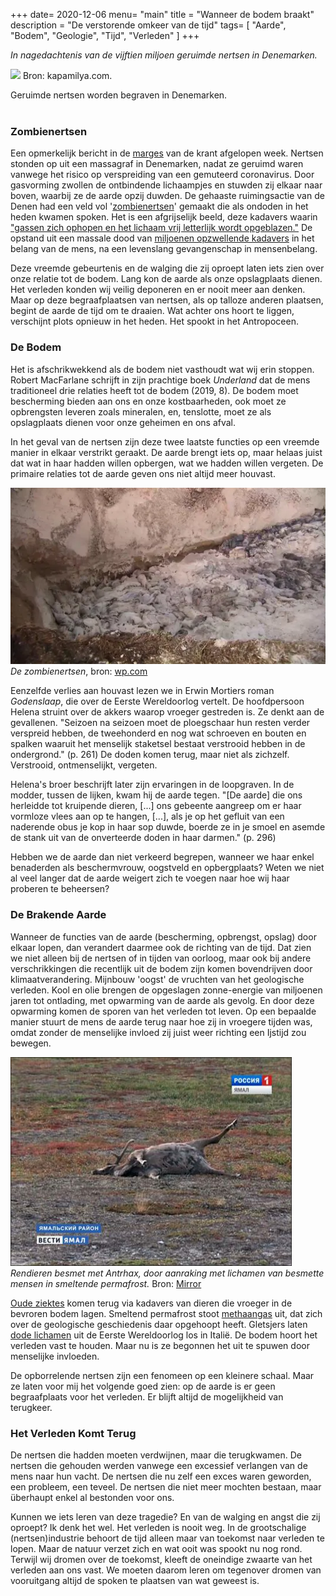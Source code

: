 +++
date= 2020-12-06
menu= "main"
title = "Wanneer de bodem braakt"
description = "De verstorende omkeer van de tijd"
tags= [
    "Aarde",
    "Bodem",
    "Geologie",
	"Tijd",
	"Verleden"
]
+++

*In nagedachtenis van de vijftien miljoen geruimde nertsen in Denemarken.*

<!--more-->

![](https://sa.kapamilya.com/absnews/abscbnnews/media/2020/tvpatrol/11/25/mink.jpg) Bron: kapamilya.com.

Geruimde nertsen worden begraven in Denemarken.
<br/><br/>

### Zombienertsen

Een opmerkelijk bericht in de [marges](https://www.nrc.nl/nieuws/2020/11/28/corona-zombie-nertsen-komen-uit-de-grond-a4021762) van de krant afgelopen week. Nertsen stonden op uit een massagraf in Denemarken, nadat ze geruimd waren vanwege het risico op verspreiding van een gemuteerd coronavirus. Door gasvorming zwollen de ontbindende lichaampjes en stuwden zij elkaar naar boven, waarbij ze de aarde opzij duwden. De gehaaste ruimingsactie van de Denen had een veld vol '[zombienertsen](https://www.volkskrant.nl/nieuws-achtergrond/zombienertsen-hoe-in-denemarken-geruimde-dieren-uit-hun-massagraf-omhoog-kwamen~bcafc6b5/?referrer=https%3A%2F%2Fduckduckgo.com%2F)' gemaakt die als ondoden in het heden kwamen spoken. Het is een afgrijselijk beeld, deze kadavers waarin ["gassen zich ophopen en het lichaam vrij letterlijk wordt opgeblazen."](https://www.volkskrant.nl/nieuws-achtergrond/zombienertsen-hoe-in-denemarken-geruimde-dieren-uit-hun-massagraf-omhoog-kwamen~bcafc6b5/?referrer=https%3A%2F%2Fduckduckgo.com%2F) De opstand uit een massale dood van [miljoenen opzwellende kadavers](https://www.dr.dk/ligetil/ligetil-paa-tegnsprog/doede-corona-mink-presser-sig-op-fra-graven-en-meters-dybde-kan-ikke) in het belang van de mens, na een levenslang gevangenschap in mensenbelang.

Deze vreemde gebeurtenis en de walging die zij oproept laten iets zien over onze relatie tot de bodem. Lang kon de aarde als onze opslagplaats dienen. Het verleden konden wij veilig deponeren en er nooit meer aan denken. Maar op deze begraafplaatsen van nertsen, als op talloze anderen plaatsen, begint de aarde de tijd om te draaien. Wat achter ons hoort te liggen, verschijnt plots opnieuw in het heden. Het spookt in het Antropoceen. 

### De Bodem

Het is afschrikwekkend als de bodem niet vasthoudt wat wij erin stoppen. Robert MacFarlane schrijft in zijn prachtige boek *Underland* dat de mens traditioneel drie relaties heeft tot de bodem (2019, 8). De bodem moet bescherming bieden aan ons en onze kostbaarheden, ook moet ze opbrengsten leveren zoals mineralen, en, tenslotte, moet ze als opslagplaats dienen voor onze geheimen en ons afval. 

In het geval van de nertsen zijn deze twee laatste functies op een vreemde manier in elkaar verstrikt geraakt. De aarde brengt iets op, maar helaas juist dat wat in haar hadden willen opbergen, wat we hadden willen vergeten. De primaire relaties tot de aarde geven ons niet altijd meer houvast. 

![](https://github.com/Boreque/deklos/blob/master/static/images/mink.png?raw=true "Zombienertsen")
*De zombienertsen*, bron: [wp.com](https://i0.wp.com/metro.co.uk/wp-content/uploads/2020/11/PRI_173758268.jpg?quality=90&strip=all&zoom=1&resize=540%2C303&ssl=1)

Eenzelfde verlies aan houvast lezen we in Erwin Mortiers roman *Godenslaap*, die over de Eerste Wereldoorlog vertelt. De hoofdpersoon Helena struint over de akkers waarop vroeger gestreden is. Ze denkt aan de gevallenen. "Seizoen na seizoen moet de ploegschaar hun resten verder verspreid hebben, de tweehonderd en nog wat schroeven en bouten en spalken waaruit het menselijk staketsel bestaat verstrooid hebben in de ondergrond." (p. 261) De doden komen terug, maar niet als zichzelf. Verstrooid, ontmenselijkt, vergeten. 

Helena's broer beschrijft later zijn ervaringen in de loopgraven. In de modder, tussen de lijken, kwam hij de aarde tegen. "[De aarde] die ons herleidde tot kruipende dieren, [...] ons gebeente aangreep om er haar vormloze vlees aan op te hangen, [...], als je op het gefluit van een naderende obus je kop in haar sop duwde, boerde ze in je smoel en asemde de stank uit van de onverteerde doden in haar darmen." (p. 296)

Hebben we de aarde dan niet verkeerd begrepen, wanneer we haar enkel benaderden als beschermvrouw, oogstveld en opbergplaats? Weten we niet al veel langer dat de aarde weigert zich te voegen naar hoe wij haar proberen te beheersen? 

### De Brakende Aarde

Wanneer de functies van de aarde (bescherming, opbrengst, opslag) door elkaar lopen, dan verandert daarmee ook de richting van de tijd. Dat zien we niet alleen bij de nertsen of in tijden van oorloog, maar ook bij andere verschrikkingen die recentlijk uit de bodem zijn komen bovendrijven door klimaatverandering. Mijnbouw 'oogst' de vruchten van het geologische verleden. Kool en olie brengen de opgeslagen zonne-energie van miljoenen jaren tot ontlading, met opwarming van de aarde als gevolg. En door deze opwarming komen de sporen van het verleden tot leven. Op een bepaalde manier stuurt de mens de aarde terug naar hoe zij in vroegere tijden was, omdat zonder de menselijke invloed zij juist weer richting een Ijstijd zou bewegen. 

![](https://github.com/Boreque/deklos/blob/master/static/images/anthrax.jpg?raw=true "Zombienertsen")
*Rendieren besmet met Antrhax, door aanraking met lichamen van besmette mensen in smeltende permafrost.* Bron: [Mirror](https://www.mirror.co.uk/news/world-news/boy-dies-siberian-anthrax-outbreak-8538051)

[Oude ziektes](https://www.nieuwsblad.be/cnt/dmf20160822_02434131) komen terug via kadavers van dieren die vroeger in de bevroren bodem lagen. Smeltend permafrost stoot [methaangas](https://climate.nasa.gov/news/2785/unexpected-future-boost-of-methane-possible-from-arctic-permafrost/) uit, dat zich over de geologische geschiedenis daar opgehoopt heeft. Gletsjers laten [dode lichamen]( https://newsfeed.time.com/2014/01/14/italys-melting-glaciers-contain-the-preserved-bodies-of-wwi-soldiers/uit) uit de Eerste Wereldoorlog los in Italië. De bodem hoort het verleden vast te houden. Maar nu is ze begonnen het uit te spuwen door menselijke invloeden. 

De opborrelende nertsen zijn een fenomeen op een kleinere schaal. Maar ze laten voor mij het volgende goed zien: op de aarde is er geen begraafplaats voor het verleden. Er blijft altijd de mogelijkheid van terugkeer. 

### Het Verleden Komt Terug

De nertsen die hadden moeten verdwijnen, maar die terugkwamen. De nertsen die gehouden werden vanwege een excessief verlangen van de mens naar hun vacht. De nertsen die nu zelf een exces waren geworden, een probleem, een teveel. De nertsen die niet meer mochten bestaan, maar überhaupt enkel al bestonden voor ons. 

Kunnen we iets leren van deze tragedie? En van de walging en angst die zij oproept? Ik denk het wel. Het verleden is nooit weg. In de grootschalige (nertsen)industrie behoort de tijd alleen maar van toekomst naar verleden te lopen. Maar de natuur verzet zich en wat ooit was spookt nu nog rond. Terwijl wij dromen over de toekomst, kleeft de oneindige zwaarte van het verleden aan ons vast. We moeten daarom leren om tegenover dromen van vooruitgang altijd de spoken te plaatsen van wat geweest is. 
